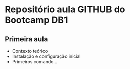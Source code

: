 # Repositório aula GITHUB do Bootcamp DB1

## Primeira aula

- Contexto teórico
- Instalação e configuração inicial
- Primeiros comando...